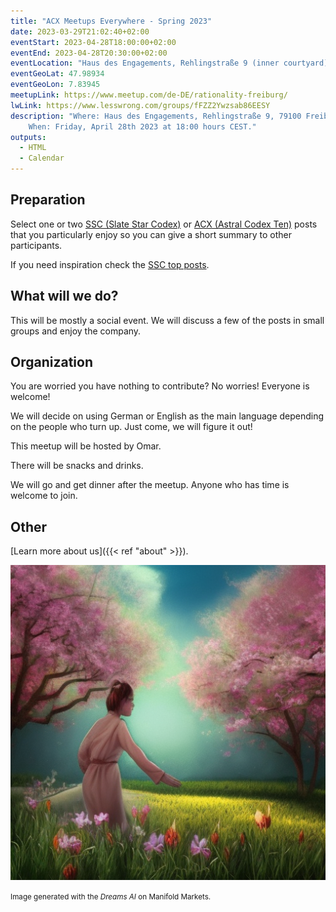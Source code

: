 ```yaml
---
title: "ACX Meetups Everywhere - Spring 2023"
date: 2023-03-29T21:02:40+02:00
eventStart: 2023-04-28T18:00:00+02:00
eventEnd: 2023-04-28T20:30:00+02:00
eventLocation: "Haus des Engagements, Rehlingstraße 9 (inner courtyard), 79100 Freiburg"
eventGeoLat: 47.98934
eventGeoLon: 7.83945
meetupLink: https://www.meetup.com/de-DE/rationality-freiburg/
lwLink: https://www.lesswrong.com/groups/fFZZ2Ywzsab86EESY
description: "Where: Haus des Engagements, Rehlingstraße 9, 79100 Freiburg.
    When: Friday, April 28th 2023 at 18:00 hours CEST."
outputs:
  - HTML
  - Calendar
---
```


## Preparation

Select one or two [SSC (Slate Star Codex)](https://slatestarcodex.com/) or [ACX
(Astral Codex Ten)](https://astralcodexten.substack.com/) posts that you
particularly enjoy so you can give a short summary to other participants.

If you need inspiration check the [SSC top
posts](https://slatestarcodex.com/top-posts/).


## What will we do?

This will be mostly a social event. We will discuss a few of the posts in small
groups and enjoy the company.


## Organization

You are worried you have nothing to contribute? No worries! Everyone is
welcome!

We will decide on using German or English as the main language depending on the
people who turn up. Just come, we will figure it out!

This meetup will be hosted by Omar.

There will be snacks and drinks.

We will go and get dinner after the meetup. Anyone who has time is welcome to
join.


## Other

[Learn more about us]({{< ref "about" >}}).

![Rationalist in spring](cover.png "Rationalist in spring")

<small>Image generated with the _Dreams AI_ on Manifold Markets.</small>
